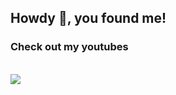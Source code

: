 

## Howdy 👋, you found me!
### Check out my youtubes
<br>
<a target="_blank" href="https://www.youtube.com/@agapios"><img src="https://img.shields.io/badge/YouTube-red?style=for-the-badge&logo=youtube&logoColor=white"></img></a>	
<!-- Add more social links as needed -->
<br>
</p>


